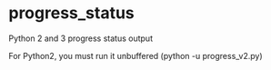 # progress_status
Python 2 and 3 progress status output


For Python2, you must run it unbuffered (python -u progress_v2.py)
